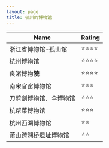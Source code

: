 ```yaml
---
layout: page
title: 杭州的博物馆
---
```


Name | Rating
--- | ---
浙江省博物馆-孤山馆 | ⭐️️⭐️⭐️⭐️️
杭州博物馆 | ⭐️️⭐️⭐️⭐️️
良渚博物**院** | ⭐️️⭐️⭐️⭐️️
南宋官窑博物馆 | ⭐️⭐️️⭐️
刀剪剑博物馆、伞博物馆 | ⭐️⭐️️⭐️
杭帮菜博物馆 | ⭐️⭐️️⭐️
杭州西湖博物馆 | ⭐⭐️️
萧山跨湖桥遗址博物馆 | ⭐️⭐️️
